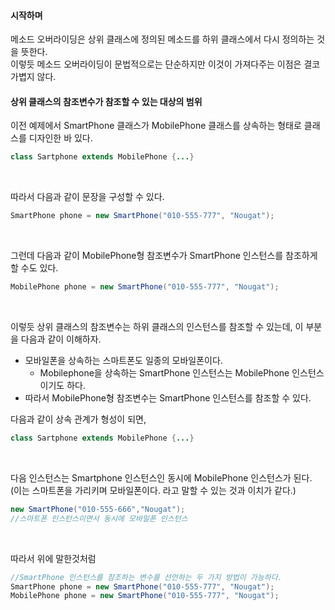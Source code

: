 #### 시작하며
메소드 오버라이딩은 상위 클래스에 정의된 메소드를 하위 클래스에서 다시 정의하는 것을 뜻한다.<br>
이렇듯 메소드 오버라이딩이 문법적으로는 단순하지만 이것이 가져다주는 이점은 결코 가볍지 않다.

#### 상위 클래스의 참조변수가 참조할 수 있는 대상의 범위
이전 예제에서 SmartPhone 클래스가 MobilePhone 클래스를 상속하는 형태로 클래스를 디자인한 
바 있다.
```java
class Sartphone extends MobilePhone {...}
```
<br>

따라서 다음과 같이 문장을 구성할 수 있다.
```java
SmartPhone phone = new SmartPhone("010-555-777", "Nougat");
```
<br>

그런데 다음과 같이 MobilePhone형 참조변수가 SmartPhone 인스턴스를 참조하게 할 수도 있다.
```java
MobilePhone phone = new SmartPhone("010-555-777", "Nougat");
```
<br>

이렇듯 상위 클래스의 참조변수는 하위 클래스의 인스턴스를 참조할 수 있는데, 이 부분을 다음과 같이 이해하자.
- 모바일폰을 상속하는 스마트폰도 일종의 모바일폰이다.
    - Mobilephone을 상속하는 SmartPhone 인스턴스는 MobilePhone 인스턴스이기도 하다.
- 따라서 MobilePhone형 참조변수는 SmartPhone 인스턴스를 참조할 수 있다.

다음과 같이 상속 관계가 형성이 되면,
```java
class Sartphone extends MobilePhone {...}
```
<br>

다음 인스턴스는 Smartphone 인스턴스인 동시에 MobilePhone 인스턴스가 된다.<br>
(이는 스마트폰을 가리키며 모바일폰이다. 라고 말할 수 있는 것과 이치가 같다.)

```java
new SmartPhone("010-555-666","Nougat");
//스마트폰 인스턴스이면서 동시에 모바일폰 인스턴스
```
<br>

따라서 위에 말한것처럼
```java
//SmartPhone 인스턴스를 참조하는 변수를 선언하는 두 가지 방법이 가능하다.
SmartPhone phone = new SmartPhone("010-555-777", "Nougat");
MobilePhone phone = new SmartPhone("010-555-777", "Nougat");
```


